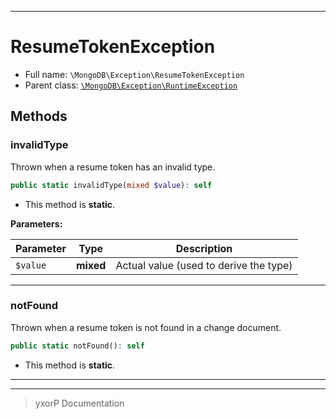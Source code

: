 ***

# ResumeTokenException





* Full name: `\MongoDB\Exception\ResumeTokenException`
* Parent class: [`\MongoDB\Exception\RuntimeException`](./RuntimeException.md)




## Methods


### invalidType

Thrown when a resume token has an invalid type.

```php
public static invalidType(mixed $value): self
```



* This method is **static**.




**Parameters:**

| Parameter | Type | Description |
|-----------|------|-------------|
| `$value` | **mixed** | Actual value (used to derive the type) |




***

### notFound

Thrown when a resume token is not found in a change document.

```php
public static notFound(): self
```



* This method is **static**.







***


***
> yxorP Documentation
